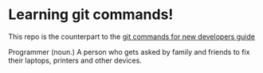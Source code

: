# Learning git commands!

This repo is the counterpart to the [git commands for new developers guide](https://www.david-dunn.co.uk/blog/git-commands-for-new-developers)

<!-- Enter your text below here -->

Programmer (noun.)
A person who gets asked by family and friends to fix their laptops, printers and other devices.
